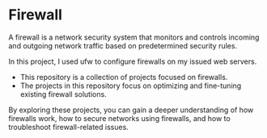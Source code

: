 <h1>Firewall</h1>
<p>A firewall is a network security system that monitors and controls incoming and outgoing network traffic based on predetermined security rules.</p>
<p>In this project, I used ufw to configure firewalls on my issued web servers.</p>
<ul>
<li>This repository is a collection of projects focused on firewalls. </li>
<li>The projects in this repository focus on optimizing and fine-tuning existing firewall solutions. </li>
</ul>
<p>By exploring these projects, you can gain a deeper understanding of how firewalls work, how to secure networks using firewalls, and how to troubleshoot firewall-related issues.</p>
